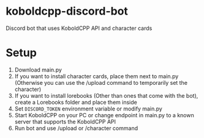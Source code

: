 # koboldcpp-discord-bot
Discord bot that uses KoboldCPP API and character cards

# Setup
1. Download main.py
2. If you want to install character cards, place them next to main.py (Otherwise you can use the /upload command to temporarily set the character)
3. If you want to install lorebooks (Other than ones that come with the bot), create a Lorebooks folder and place them inside
4. Set `DISCORD_TOKEN` environment variable or modify main.py
5. Start KoboldCPP on your PC or change endpoint in main.py to a known server that supports the KoboldCPP API
6. Run bot and use /upload or /character command

